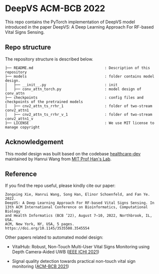 # DeepVS ACM-BCB 2022

This repo contains the PyTorch implementation of DeepVS model introduced in the paper DeepVS: A Deep Learning Approach For RF-based Vital Signs Sensing.

## Repo structure

The repository structure is described below. 

```
├── README.md                                 : Description of this repository
├── models                                    : folder contains model design.
│   ├── __init__.py                           : init
│   ├── conv_attn_torch.py                    : model design of conv_attn 
├── checkpoints                               : config files and checkpoints of the pretrained models
│   ├── cnv2_attn_ts_rrhr_1                   : folder of two-stream conv2_attn1
│   ├── cnv2_attn_ts_rrhr_v_1                 : folder of two-stream conv2_attn1_v
├── LICENSE                                   : We use MIT license to manage copyright

```


## Acknowledgement

This model design was built based on the codebase [healthcare-dev](https://github.com/mit-han-lab/healthcare-dev) maintained by Hanrui Wang from [MIT Prof Han's Lab](https://tinyml.mit.edu/).

## Reference
If you find the repo useful, please kindly cite our paper:
```
Zongxing Xie, Hanrui Wang, Song Han, Elinor Schoenfeld, and Fan Ye. 2022.
DeepVS: A Deep Learning Approach For RF-based Vital Signs Sensing. In
13th ACM International Conference on Bioinformatics, Computational Biology
and Health Informatics (BCB ’22), August 7–10, 2022, Northbrook, IL, USA.
ACM, New York, NY, USA, 5 pages. https://doi.org/10.1145/3535508.3545554
```

Other papers related to automated model design:

- VitalHub: Robust, Non-Touch Multi-User Vital Signs Monitoring using Depth Camera-Aided UWB ([IEEE ICHI 2021](https://ieeexplore.ieee.org/abstract/document/9565710))

- Signal quality detection towards practical non-touch vital sign monitoring ([ACM-BCB 2021](https://dl.acm.org/doi/abs/10.1145/3459930.3469526))
